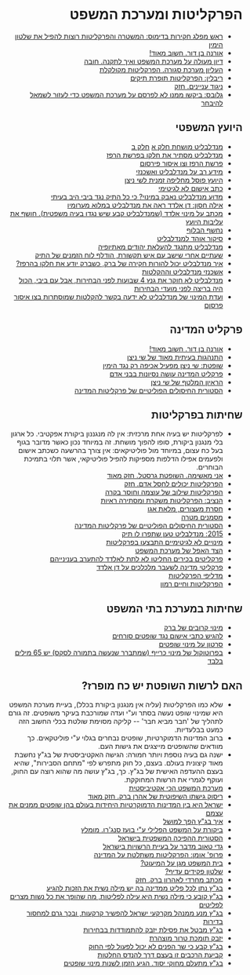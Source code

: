 <div dir="rtl" markdown="1">

# הפרקליטות ומערכת המשפט

* [ראש מפלג חקירות בדימוס: המשטרה והפרקליטות רוצות להפיל את שלטון הימין](https://mida.org.il/2017/08/08/%D7%A8%D7%90%D7%A9-%D7%9E%D7%A4%D7%9C%D7%92-%D7%97%D7%A7%D7%99%D7%A8%D7%95%D7%AA-%D7%91%D7%93%D7%99%D7%9E%D7%95%D7%A1-%D7%94%D7%9E%D7%A9%D7%98%D7%A8%D7%94-%D7%95%D7%94%D7%A4%D7%A8%D7%A7%D7%9C%D7%99/?fbclid=IwAR0lSK2aGMn4-rm-qxtLkeBO4MI7m_BZQGj2WFM4mmiNO_2KXti0eTFGbxQ)
* [אורנה בן דור. חשוב מאוד!](https://www.youtube.com/watch?time_continue=27&v=mBq89GBHs5g&feature=emb_logo)
* [דיון מעולה על מערכת המשפט ואיך לתקנה. חובה](https://www.facebook.com/tzir60/videos/2584201028572385/)
* [העליון מערכת סגורה. הפרקליטות מקולקלת](https://www.zman.co.il/76890/)
* [ריבלין: הפרקליטות תופרת תיקים](https://www.youtube.com/watch?v=xm9zGmyc8M0&feature=share&fbclid=IwAR0rCUIyQRq51uGnYQwSy54z0pvRUEo-woNvlQyk11qVkQPcYCH2kTKGXR8)
* [ניגוד עניינים. חזק](https://twitter.com/Lazy_Mustang/status/1215611953537830912?s=20)
* [גלובס: ביקשו ממנו לא לפרסם על מערכת המשפט כדי לעזור לשמאל להיבחר](https://twitter.com/RotterNews/status/1193244640734064642?s=20)

## היועץ המשפטי

* [מנדלבליט מושחת חלק א](https://youtu.be/kQnDJiuEcIk) [חלק ב](https://youtu.be/2L1p1WqdYwE)
* [מנדלבליט מסתיר את חלקו בפרשת הרפז](https://www.facebook.com/permalink.php?story_fbid=2237202836579578&id=100008696496760)
* [פרשת הרפז וצו איסור פירסום](https://www.facebook.com/TalOr314/posts/2354275401550425)
* [מידע רב על מנדלבליט ואשכנזי](https://www.youtube.com/watch?v=Xj2f30iijg4&feature=youtu.be)
* [היועץ פוסל מחליפה זמנית לשי ניצן](https://www.facebook.com/kinneret.barashi/posts/10221707975355086)
* [כתב אישום לא לגיטימי](https://twitter.com/GadiTaub1/status/1223125369487810560)
* [מדוע מנדלבליט נאבק במינוי? כי כל התיק נגד ביבי היב בעיתי](https://www.israelhayom.co.il/article/730083)
* [אילה חסון: דן אלדד ראה את מנדלבליט במלוא מערומיו](https://rotter.net/forum/scoops1/601781.shtml?utm_source=rotter.net&utm_medium=mivzakside)
* [מכתב על מינוי אלדד (שמנדלבליט קבע שיש נגדו בעיה משפטית). חושף את עליבות היועץ](https://twitter.com/yotambarnoy/status/1225790704082751488?s=20)
* [נחשף הבלוף](https://www.israelhayom.co.il/article/731541?utm_source=FACEBOOK&utm_medium=share&utm_campaign=IHNewApp&fbclid=IwAR2CHnpPdESeybL25t0V8-8FoABnSzSZJpVeM2H-bCsTZ5gKDf0ghFwskmA)
* [סיקור אוהד למנדלבליט](https://www.facebook.com/permalink.php?story_fbid=2221733214793207&id=100008696496760)
* [מנדלבליט מתנגד להעלאת יהודים מאתיופיה](https://twitter.com/netanelgla/status/1226599357765562369?s=20)
* [שעתיים אחרי שישב עם איש תקשורת, הודלף לוח הזמנים של התיק](https://www.20il.co.il/%D7%97%D7%A9%D7%99%D7%A4%D7%94-%D7%A9%D7%A2%D7%AA%D7%99%D7%99%D7%9D-%D7%9C%D7%90%D7%97%D7%A8-%D7%A9%D7%9E%D7%A0%D7%9C%D7%91%D7%9C%D7%99%D7%98-%D7%99%D7%A9%D7%91-%D7%A2%D7%9D-%D7%90%D7%99%D7%A9/)
* [איך מנדלבליט יכול להורות חקירה של ברק, כשברק יודע את חלקו בהרפז?](https://twitter.com/netanelgla/status/1229653281519128576?s=20)
* [אשכנזי מנדלבליט וההקלטות](https://www.youtube.com/watch?v=yTwds7jyRKg&feature=youtu.be)
* [מנדלבליט לא חוקר את גנץ 4 שבועות לפני הבחירות, אבל עם ביבי, הכול היה בריצה לפני מועדי הבחירות](https://www.facebook.com/100008696496760/posts/2283982945234900/?d=n)
* [ועדת המינוי של מנדלבליט לא ידעה בקשר להקלטות שמוסתרות בצו איסור פרסןם](https://imgur.com/v71rseR)

## פרקליט המדינה

* [אורנה בן דור. חשוב מאוד!](https://www.youtube.com/watch?time_continue=27&v=mBq89GBHs5g&feature=emb_logo)
* [התנהגות בעיתית מאוד של שי ניצן](https://www.maariv.co.il/journalists/Article-731024)
* [שופטת: שי ניצן מפעיל אכיפה רק נגד הימין](https://www.makorrishon.co.il/nrg/online/1/ART2/621/116.html)
* [פרקליט המדינה עושה נסיונות בבני אדם](https://www.xn--7dbl2a.com/2019/07/26/%D7%91%D7%95%D7%A2%D7%96-%D7%A1%D7%A0%D7%92%D7%A8%D7%95-%D7%A4%D7%A8%D7%A7%D7%9C%D7%99%D7%98-%D7%94%D7%9E%D7%93%D7%99%D7%A0%D7%94-%D7%A2%D7%95%D7%A9%D7%94-%D7%A0%D7%99/?fbclid=IwAR1c7yQT68qgK9U8s57lElAu8pkzAU_Uv2Lw1NwytCvSsGfRow3eEt8ts2Q#sthash.32SIu07e.D3bXD96f.dpbs)
* [הראיון המלטף של שי ניצן](https://www.facebook.com/permalink.php?story_fbid=2227556317544230&id=100008696496760)
* [הסטורית החיסולים הפוליטיים של פרקליטות המדינה](https://mida.org.il/2017/01/04/%D7%A9%D7%9C%D7%98%D7%95%D7%9F-%D7%94%D7%97%D7%95%D7%A7-%D7%94%D7%99%D7%A1%D7%98%D7%95%D7%A8%D7%99%D7%AA-%D7%94%D7%97%D7%99%D7%A1%D7%95%D7%9C%D7%99%D7%9D-%D7%94%D7%A4%D7%95%D7%9C%D7%99%D7%98%D7%99/)

## שחיתות בפרקליטות

* לפרקליטות יש בעיה אחת מרכזית: אין לה מנגננון ביקורת אפקטיבי.
כל ארגון בלי מנגנון ביקורת, סופו להפוך מושחת.
זה במיוחד נכון כאשר מדובר בגוף בעל כח עצום, במיוחד מול פוליטיקאים:
אין צורך בהרשעה כשכתב אישום ולפעמים אפילו הדלפות מספיקות להפיל פוליטיקאי,
אשר תלוי בתמיכת הבוחרים.
* [אני מאשימה. השופטת גרסטל. חזק מאוד](https://www.mako.co.il/tv-ilana_dayan/2017/Article-91bc5bf9a5cc951006.htm)
* [הפרקליטות יכולים לחסל אדם. חזק](https://www.facebook.com/shuki.mishol/videos/10221105933782359/)
* [הפרקליטות שילוב של עוצמה וחוסר בקרה](https://www.maariv.co.il/journalists/Article-732356?fbclid=IwAR1_2r1KcOBL_sOyDvm5R0bQ7sCXq5v1-LPI6SkUNoQjl6L_pyzZWjqO8-A)
* [הנציב: הפרקליטות משקרת ומסתירה ראיות](https://www.globes.co.il/news/article.aspx?did=1001279192)
* [חסרת מעצורים, מלאת אגו](https://www.globes.co.il/news/article.aspx?did=1000583856)
* [מסמנים מטרה](https://www.facebook.com/avi.weissmsc/posts/10158099336785312)
* [הסטורית החיסולים הפוליטיים של פרקליטות המדינה](https://mida.org.il/2017/01/04/%D7%A9%D7%9C%D7%98%D7%95%D7%9F-%D7%94%D7%97%D7%95%D7%A7-%D7%94%D7%99%D7%A1%D7%98%D7%95%D7%A8%D7%99%D7%AA-%D7%94%D7%97%D7%99%D7%A1%D7%95%D7%9C%D7%99%D7%9D-%D7%94%D7%A4%D7%95%D7%9C%D7%99%D7%98%D7%99/)
* [2015: מנדלבליט טען שתפרו לו תיק](https://www.maariv.co.il/news/law/Article-691524)
* [מינויים לא לגיטימיים התבצעו בפרקליטות](https://www.facebook.com/permalink.php?story_fbid=2240866776213184&id=100008696496760)
* [הצד האפל של מערכת המשפט](https://www.facebook.com/danny.hendler/posts/10157923390242888)
* [פרקליטים בכירים החליטו לא לתת לאלדד להתערב בענינייהם](https://twitter.com/ManaOfir/status/1226595799699787776?s=20)
* [פרקליטי מדינה לשעבר מלכלכים על דן אלדד](https://twitter.com/DannyHendler/status/1227136407858274305?s=20)
* [מדליפי הפרקליטות](https://www.facebook.com/permalink.php?story_fbid=2221733214793207&id=100008696496760)
* [הפרקליטות וחיים רמון](https://www.facebook.com/bar.shlush.1/posts/3451261461580586)

## שחיתות במערכת בתי המשפט

* [מינוי קרובים של ברק](https://www.facebook.com/permalink.php?story_fbid=2219134361719759&id=100008696496760)
* [להגיש כתבי אישום נגד שופטים סורחים](https://m.news1.co.il/ArticlePage.aspx?docid=96460&subjectid=3)
* [סרטון על מינוי שופטים](https://twitter.com/Meshilut/status/1226598593592688642?s=20)
* [בפרוטוקול של מינוי כרייף (שמתברר שנעשה בתמורה לסקס) יש 65 מילים בלבד](https://www.themarker.com/law/.premium-1.8558163)

## האם לרשות השופטת יש כח מופרז?

* שלא כמו הפרקליטות (עליה אין מנגנון ביקורת בכלל), בעיית
מערכת המשפט היא שמינוי שופט נעשה בסתר וע"י ועדה שמורכבת בעיקר משופטים.
זה גורם לתהליך של 'חבר מביא חבר' -- קליקה
מסוימת שולטת בכלי החשוב הזה כמעט בבלעדיות.
* ברוב המדינות הדמוקרטיות, שופטים נבחרים בגלוי ע"י פוליטקאים.
כך מוודאים שהשופטים מייצגים את גישות העם.
* ישנה גם בעיה נוספת ויותר חמורה:
הגישה האקטיביסטית של בג"ץ נחשבת מאוד קיצונית בעולם.
בעצם, כל חוק מתפרש לפי "מתחם הסבירות", שהיא בעצם ההעדפה האישית של בג"ץ.
כך, בג"ץ עושה מה שהוא רוצה עם החוק, ועוקף לגמרי את הרשות המחוקקת.
* [מערכת המשפט הכי אקטיביסטית](https://twitter.com/GadiTaub1/status/1230206479946387456?s=20)
* [ריסוק גישתו השיפוטית של אהרן ברק. חזק מאוד](https://www.zavitaheret.com/%D7%A8%D7%95%D7%93%D7%9F-%D7%A0%D7%90%D7%95%D7%A8-%D7%A8%D7%99%D7%A1%D7%95%D7%A7-%D7%92%D7%99%D7%A9%D7%AA%D7%95-%D7%94%D7%A9%D7%99%D7%A4%D7%95%D7%98%D7%99%D7%AA-%D7%A9%D7%9C-%D7%90%D7%94%D7%A8)
* [ישראל היא בין המדינות הדמוקרטיות היחידות בעולם בהן שופטים ממנים את עצמם](http://meshilut.org/2019/01/17/%D7%9E%D7%97%D7%A7%D7%A8-%D7%94%D7%AA%D7%A0%D7%95%D7%A2%D7%94-%D7%A9%D7%A1%D7%A7%D7%A8-42-%D7%9E%D7%93%D7%99%D7%A0%D7%95%D7%AA-%D7%99%D7%A9%D7%A8%D7%90%D7%9C-%D7%97%D7%A8%D7%99%D7%92%D7%94-%D7%91/)
* [איך בג"ץ הפך למושל](https://twitter.com/GadiTaub1/status/1229427474792054784?s=20)
* [ביקורת על המשפט הפלילי ע"י בועז סנג'רו. מומלץ](http://sangero.co.il/%d7%90%d7%99%d7%a0%d7%93%d7%a7%d7%a1-%d7%a0%d7%95%d7%a9%d7%90%d7%99%d7%9d-%d7%91%d7%9e%d7%a9%d7%a4%d7%98-%d7%a4%d7%9c%d7%99%d7%9c%d7%99/)
* [הסטורית ההפיכה המשפטית בישראל](https://www.facebook.com/bookfaceaddress/posts/10221337580932020)
* [גדי טאוב מדבר על בעיית הרשויות בישראל](https://www.facebook.com/watch/?v=500227153943077)
* [פרופ' אומן: הפרקליטות משתלטת על המדינה](https://www.israelhayom.co.il/article/712971?fbclid=IwAR3160t8J96WXXAEmZTsz-KLXNvFSO_8uwoMeB-j3bFqKVXeQaMKjgQ7s2s)
* [בית המשפט מגן על המיעוט?](https://www.facebook.com/bookfaceaddress/posts/10221285775596919)
* [שלטון פקידים עדיף?](https://www.facebook.com/adi.benhur.35/posts/533133647526921)
* [מכתב מחרדי לאהרון ברק. חזק](https://www.facebook.com/simcha.rothman/posts/10157705995869709)
* [בג"ץ נתן לכל פליט ממדינה בה יש מילה נשית את הזכות להגיע](https://twitter.com/GadiTaub1/status/1227111888334524416?s=20)
* [בג"ץ קובע כי מילה נשית היא עילה לפליטות, מה שהופך את כל נשות מצרים לפליטים](https://twitter.com/yonimdm/status/1226515337690124289?s=20)
* [בג"ץ מנע ממנהל מקרקעי ישראל להפשיר קרקעות, ובכך גרם למחסור בדירות](https://www.youtube.com/watch?v=Z8GPkDvN5Vg)
* [בג"ץ מבטל את פסילת יזבק להתמודדות בבחירות](https://twitter.com/0404news/status/1226564780946841600?s=20)
* [יזבק תומכת טרור מוצהרת](https://twitter.com/ayeletmm/status/1227234441434738688?s=20)
* [בג"ץ קבע כי שר הפנים לא יכול לפעול לפי החוק](https://twitter.com/KoheletForum/status/1227098891541270528?s=20)
* [קביעת הרכבים זו בעצם דרך להנדס החלטות](https://twitter.com/talia_einhorn/status/1226835342361350144?s=20)
* [בג"ץ מתעלם מחוקי יסוד. הגיע הזמן לשנות מינוי שופטים](https://mida.org.il/2020/02/10/%d7%91%d7%92%d7%a5-%d7%a9%d7%95%d7%91-%d7%9e%d7%aa%d7%a2%d7%9c%d7%9d-%d7%9e%d7%97%d7%95%d7%a7%d7%99-%d7%99%d7%a1%d7%95%d7%93-%d7%94%d7%92%d7%99%d7%a2-%d7%94%d7%96%d7%9e%d7%9f-%d7%9c%d7%a9%d7%99/)

</div>
